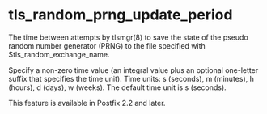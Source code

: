 # tls_random_prng_update_period 

 The time between attempts by tlsmgr(8) to save the state of
the pseudo random number generator (PRNG) to the file specified
with $tls_random_exchange_name.  

 Specify a non-zero time value (an integral value plus an optional
one-letter suffix that specifies the time unit).  Time units: s
(seconds), m (minutes), h (hours), d (days), w (weeks).
The default time unit is s (seconds).  

 This feature is available in Postfix 2.2 and later.  



